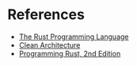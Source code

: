 # References

- [The Rust Programming Language](https://doc.rust-lang.org/stable/book/)
- [Clean Architecture](https://www.amazon.com/Clean-Architecture-Craftsmans-Software-Structure/dp/0134494164)
- [Programming Rust, 2nd Edition](https://www.oreilly.com/library/view/programming-rust-2nd/9781492052586/)
